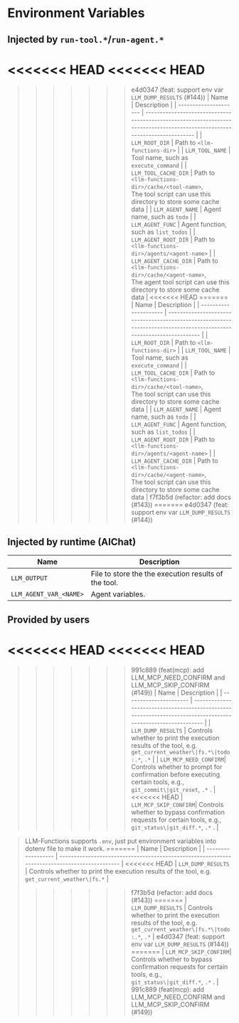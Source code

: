 # Environment Variables

## Injected by `run-tool.*`/`run-agent.*`

<<<<<<< HEAD
<<<<<<< HEAD
=======
>>>>>>> e4d0347 (feat: support env var `LLM_DUMP_RESULTS` (#144))
| Name                  | Description                                                                                                                |
| --------------------- | -------------------------------------------------------------------------------------------------------------------------- |
| `LLM_ROOT_DIR`        | Path to `<llm-functions-dir>`                                                                                              |
| `LLM_TOOL_NAME`       | Tool name, such as `execute_command`                                                                                       |
| `LLM_TOOL_CACHE_DIR`  | Path to `<llm-functions-dir>/cache/<tool-name>`,<br>The tool script can use this directory to store some cache data        |
| `LLM_AGENT_NAME`      | Agent name, such as `todo`                                                                                                 |
| `LLM_AGENT_FUNC`      | Agent function, such as `list_todos`                                                                                       |
| `LLM_AGENT_ROOT_DIR`  | Path to `<llm-functions-dir>/agents/<agent-name>`                                                                          |
| `LLM_AGENT_CACHE_DIR` | Path to `<llm-functions-dir>/cache/<agent-name>`,<br>The agent tool script can use this directory to store some cache data |
<<<<<<< HEAD
=======
| Name                  | Description                                                                                                          |
| --------------------- | -------------------------------------------------------------------------------------------------------------------- |
| `LLM_ROOT_DIR`        | Path to `<llm-functions-dir>`                                                                                        |
| `LLM_TOOL_NAME`       | Tool name, such as `execute_command`                                                                                 |
| `LLM_TOOL_CACHE_DIR`  | Path to `<llm-functions-dir>/cache/<tool-name>`,<br>The tool script can use this directory to store some cache data  |
| `LLM_AGENT_NAME`      | Agent name, such as `todo`                                                                                           |
| `LLM_AGENT_FUNC`      | Agent function, such as `list_todos`                                                                                 |
| `LLM_AGENT_ROOT_DIR`  | Path to `<llm-functions-dir>/agents/<agent-name>`                                                                    |
| `LLM_AGENT_CACHE_DIR` | Path to `<llm-functions-dir>/cache/<agent-name>`,<br>The tool script can use this directory to store some cache data |
>>>>>>> f7f3b5d (refactor: add docs (#143))
=======
>>>>>>> e4d0347 (feat: support env var `LLM_DUMP_RESULTS` (#144))

## Injected by runtime (AIChat)

| Name                   | Description                                          |
| ---------------------- | ---------------------------------------------------- |
| `LLM_OUTPUT`           | File to store the the execution results of the tool. |
| `LLM_AGENT_VAR_<NAME>` | Agent variables.                                     |

## Provided by users

<<<<<<< HEAD
<<<<<<< HEAD
=======
>>>>>>> 991c889 (feat(mcp): add LLM_MCP_NEED_CONFIRM and LLM_MCP_SKIP_CONFIRM (#149))
| Name                   | Description                                                                                                  |
| ---------------------- | ------------------------------------------------------------------------------------------------------------ |
| `LLM_DUMP_RESULTS`     | Controls whether to print the execution results of the tool, e.g. `get_current_weather\|fs.*\|todo:.*`, `.*` |
| `LLM_MCP_NEED_CONFIRM`| Controls whether to prompt for confirmation before executing certain tools, e.g., `git_commit\|git_reset`, `.*` . |
<<<<<<< HEAD
| `LLM_MCP_SKIP_CONFIRM`| Controls whether to bypass confirmation requests for certain tools, e.g., `git_status\|git_diff.*`, `.*` . |

> LLM-Functions supports `.env`, just put environment variables into dotenv file to make it work.
=======
| Name               | Description                                                                                   |
| ------------------ | --------------------------------------------------------------------------------------------- |
<<<<<<< HEAD
| `LLM_DUMP_RESULTS` | Controls whether to print the execution results of the tool, e.g. `get_current_weather\|fs.*` |
>>>>>>> f7f3b5d (refactor: add docs (#143))
=======
| `LLM_DUMP_RESULTS` | Controls whether to print the execution results of the tool, e.g. `get_current_weather\|fs.*\|todo:.*`, `.*` |
>>>>>>> e4d0347 (feat: support env var `LLM_DUMP_RESULTS` (#144))
=======
| `LLM_MCP_SKIP_CONFIRM`| Controls whether to bypass confirmation requests for certain tools, e.g., `git_status\|git_diff.*`, `.*` . |
>>>>>>> 991c889 (feat(mcp): add LLM_MCP_NEED_CONFIRM and LLM_MCP_SKIP_CONFIRM (#149))
